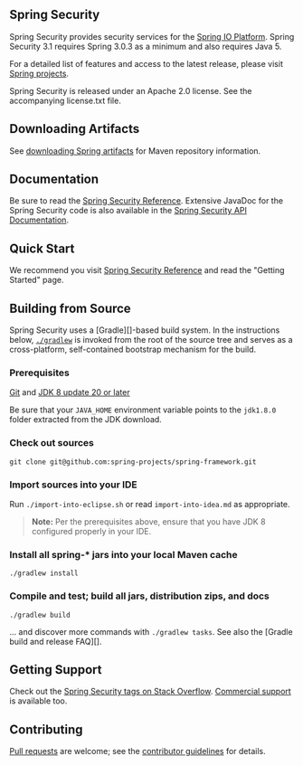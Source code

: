 ## Spring Security
Spring Security provides security services for the [Spring IO Platform][]. Spring Security 3.1 requires Spring 3.0.3 as
a minimum and also requires Java 5.

For a detailed list of features and access to the latest release, please visit
[Spring projects][].

Spring Security is released under an Apache 2.0 license. See the accompanying
license.txt file.

## Downloading Artifacts
See [downloading Spring artifacts][] for Maven repository information.

## Documentation
Be sure to read the [Spring Security Reference].
Extensive JavaDoc for the Spring Security code is also available in the [Spring Security API Documentation][].

## Quick Start
We recommend you visit [Spring Security Reference][] and read the "Getting Started" page.

## Building from Source

Spring Security uses a [Gradle][]-based build system. In the instructions
below, [`./gradlew`][] is invoked from the root of the source tree and serves as
a cross-platform, self-contained bootstrap mechanism for the build.

### Prerequisites

[Git][] and [JDK 8 update 20 or later][JDK8 build]

Be sure that your `JAVA_HOME` environment variable points to the `jdk1.8.0` folder
extracted from the JDK download.

### Check out sources
`git clone git@github.com:spring-projects/spring-framework.git`

### Import sources into your IDE
Run `./import-into-eclipse.sh` or read `import-into-idea.md` as appropriate.
> **Note:** Per the prerequisites above, ensure that you have JDK 8 configured properly in your IDE.

### Install all spring-\* jars into your local Maven cache
`./gradlew install`

### Compile and test; build all jars, distribution zips, and docs
`./gradlew build`

... and discover more commands with `./gradlew tasks`. See also the [Gradle
build and release FAQ][].

## Getting Support
Check out the [Spring Security tags on Stack Overflow][]. [Commercial support][] is available too.

## Contributing
[Pull requests][] are welcome; see the [contributor guidelines][] for details.

[Spring IO Platform]: http://www.spring.io
[Spring projects]: http://spring.io/projects
[Spring Security Reference]: http://docs.spring.io/spring-security/site/docs/current/reference/htmlsingle/
[Spring Security API Documentation]: http://docs.spring.io/spring-security/site/docs/current/apidocs/
[downloading Spring artifacts]: https://github.com/spring-projects/spring-framework/wiki/Downloading-Spring-artifacts
[`./gradlew`]: http://vimeo.com/34436402
[Git]: http://help.github.com/set-up-git-redirect
[JDK8 build]: http://www.oracle.com/technetwork/java/javase/downloads
[Spring Security tags on Stack Overflow]: http://stackoverflow.com/questions/tagged/spring-security
[Commercial support]: http://spring.io/services
[Pull requests]: http://help.github.com/send-pull-requests
[contributor guidelines]: https://github.com/spring-projects/spring-security/blob/master/CONTRIBUTING.md

